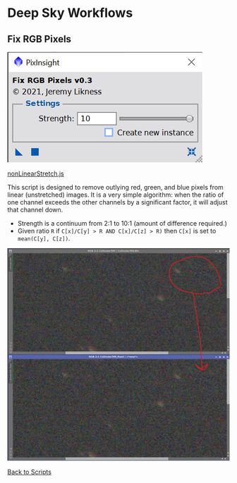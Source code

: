 # Deep Sky Workflows

## Fix RGB Pixels

![Fix RGB Pixels Dialog](./images/fixrgbdialog.png)

[nonLinearStretch.js](./nonLinearStretch.js)

This script is designed to remove outlying red, green, and blue pixels from linear (unstretched) images. It is a very simple algorithm: when the ratio of one channel exceeds the other channels by a significant factor, it will adjust that channel down. 

- Strength is a continuum from 2:1 to 10:1 (amount of difference required.)
- Given ratio `R` if `C[x]/C[y] > R AND C[x]/C[z] > R)` then `C[x]` is set to `mean(C[y], C[z])`. 

![Example of fix RGB](./images/fixrgbgoodexample.png)

[Back to Scripts](../README.md)
